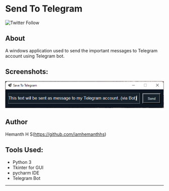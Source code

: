 # Send To Telegram

![Twitter Follow](https://img.shields.io/twitter/follow/theblizrdx?style=social)

## About
A windows application used to send the important messages to Telegram account using Telegram bot. 

## Screenshots:
![ScreenShot](/Screenshots/2.png?raw=true "Screenshot-1")

## Author

Hemanth H S(https://github.com/iamhemanthhs)

## Tools Used:
- Python 3
- Tkinter for GUI
- pycharm IDE
- Telegram Bot

---
